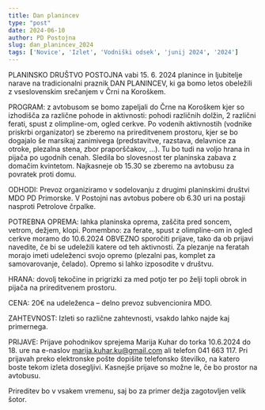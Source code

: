 ```yaml
---
title: Dan planincev
type: "post"
date: 2024-06-10
author: PD Postojna
slug: dan_planincev_2024
tags: ['Novice', 'Izlet', 'Vodniški odsek', 'junij 2024', '2024']
---
```



PLANINSKO DRUŠTVO POSTOJNA  vabi 15. 6. 2024 planince in ljubitelje narave na tradicionalni praznik DAN PLANINCEV, ki ga bomo letos obeležili z vseslovenskim srečanjem v Črni na Koroškem.

PROGRAM: z avtobusom se bomo zapeljali do Črne na Koroškem kjer so izhodišča za različne pohode in aktivnosti: pohodi različnih dolžin, 2 različni ferati, spust z olimpline-om, ogled cerkve. Po vodenih aktivnostih (vodnike priskrbi organizator) se zberemo na prireditvenem prostoru, kjer se bo dogajalo še marsikaj zanimivega (predstavitve, razstava, delavnice za otroke, plezalna stena, zbor praporščakov, …). Tu bo tudi na voljo hrana in pijača po ugodnih cenah. Sledila bo slovesnost ter planinska zabava z domačim kvintetom. Najkasneje ob 15.30 se zberemo na avtobusu za povratek proti domu.

ODHODI: Prevoz organiziramo v sodelovanju z drugimi planinskimi društvi MDO PD Primorske. V Postojni nas avtobus pobere ob 6.30 uri na postaji nasproti Petrolove črpalke.

POTREBNA OPREMA: lahka planinska oprema, zaščita pred soncem, vetrom, dežjem, klopi. Pomembno: za ferate, spust z olimpline-om in ogled cerkve moramo do 10.6.2024 OBVEZNO sporočiti prijave, tako da ob prijavi navedite, če bi se udeležili katere od teh aktivnosti. 
Za plezanje na feratah morajo imeti udeleženci svojo opremo (plezalni pas, komplet za samovarovanje, čelado). Opremo si lahko izposodite v društvu.

HRANA: dovolj tekočine in prigrizki za med potjo ter po želji topli obrok in pijača na prireditvenem prostoru. 

CENA: 20€ na udeleženca – delno prevoz subvencionira MDO.

ZAHTEVNOST: Izleti so različne zahtevnosti, vsakdo lahko najde kaj primernega.

PRIJAVE: Prijave pohodnikov sprejema Marija Kuhar do torka 10.6.2024 do 18. ure na e-naslov marija.kuhar.ku@gmail.com ali telefon 041 663 117. Pri prijavah preko elektronske pošte dopišite telefonsko številko, na katero boste tekom izleta dosegljivi. Kasnejše prijave so možne le, če bo prostor na avtobusu.

Prireditev bo v vsakem vremenu, saj bo za primer dežja zagotovljen velik šotor.

